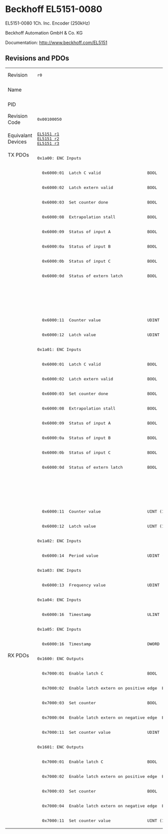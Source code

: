# Beckhoff EL5151-0080

EL5151-0080 1Ch. Inc. Encoder (250kHz)

Beckhoff Automation GmbH & Co. KG

Documentation: <a href="http://www.beckhoff.com/EL5151">http://www.beckhoff.com/EL5151</a>

## Revisions and PDOs
<table>
<tr >
<td class="first">Revision</td>
<td ><pre>r0</pre></td>
<td ><pre>r1</pre></td>
<td ><pre>r2</pre></td>
<td ><pre>r3</pre></td>
<td ><pre>r4</pre></td>
<td ><pre>r5</pre></td>
</tr>
<tr >
<td class="first">Name</td>
<td  colspan=6 align="center"><pre>EL5151-0080 1Ch. Inc. Encoder (250kHz)</pre></td>
</tr>
<tr >
<td class="first">PID</td>
<td  colspan=6 align="center"><pre>0x141f3052</pre></td>
</tr>
<tr >
<td class="first">Revision Code</td>
<td ><pre>0x00100050</pre></td>
<td ><pre>0x00110050</pre></td>
<td ><pre>0x00120050</pre></td>
<td ><pre>0x00130050</pre></td>
<td ><pre>0x00140050</pre></td>
<td ><pre>0x00150050</pre></td>
</tr>
<tr >
<td class="first">Equivalant Devices</td>
<td ><pre><a href="EL5151">EL5151 r1</a><br/><a href="EL5151">EL5151 r2</a><br/><a href="EL5151">EL5151 r3</a></pre></td>
<td  colspan=4 align="center"><pre><a href="EL5151">EL5151 r4</a></pre></td>
<td ><pre><a href="EJ5151">EJ5151 r0</a><br/><a href="EL5151">EL5151 r10</a><br/><a href="EL5151">EL5151 r9</a></pre></td>
</tr>
<tr class="txpdo pdosection">
<td class="first" rowspan=34 valign=top>TX PDOs</td>
<td colspan=6 align="left"><pre>0x1a00: ENC Inputs</pre></td>
<td></td>
</tr>
<tr class="txpdo">
<td ><pre>  0x6000:01  Latch C valid                   BOOL</pre></td>
<td  colspan=5 align="left"><pre>  0x6000:01  Status__Latch C valid           BOOL</pre></td>
</tr>
<tr class="txpdo">
<td ><pre>  0x6000:02  Latch extern valid              BOOL</pre></td>
<td  colspan=5 align="left"><pre>  0x6000:02  Status__Latch extern valid      BOOL</pre></td>
</tr>
<tr class="txpdo">
<td ><pre>  0x6000:03  Set counter done                BOOL</pre></td>
<td  colspan=5 align="left"><pre>  0x6000:03  Status__Set counter done        BOOL</pre></td>
</tr>
<tr class="txpdo">
<td ><pre>  0x6000:08  Extrapolation stall             BOOL</pre></td>
<td  colspan=5 align="left"><pre>  0x6000:08  Status__Extrapolation stall     BOOL</pre></td>
</tr>
<tr class="txpdo">
<td ><pre>  0x6000:09  Status of input A               BOOL</pre></td>
<td  colspan=5 align="left"><pre>  0x6000:09  Status__Status of input A       BOOL</pre></td>
</tr>
<tr class="txpdo">
<td ><pre>  0x6000:0a  Status of input B               BOOL</pre></td>
<td  colspan=5 align="left"><pre>  0x6000:0a  Status__Status of input B       BOOL</pre></td>
</tr>
<tr class="txpdo">
<td ><pre>  0x6000:0b  Status of input C               BOOL</pre></td>
<td  colspan=5 align="left"><pre>  0x6000:0b  Status__Status of input C       BOOL</pre></td>
</tr>
<tr class="txpdo">
<td ><pre>  0x6000:0d  Status of extern latch          BOOL</pre></td>
<td  colspan=5 align="left"><pre>  0x6000:0d  Status__Status of extern latch  BOOL</pre></td>
</tr>
<tr class="txpdo">
<td  colspan=5 align="left"></td>
<td ><pre>  0x6000:0e  Status__Sync error              BOOL</pre></td>
</tr>
<tr class="txpdo">
<td  colspan=5 align="left"></td>
<td ><pre>  0x6000:10  Status__TxPDO Toggle            BOOL</pre></td>
</tr>
<tr class="txpdo">
<td  colspan=6 align="left"><pre>  0x6000:11  Counter value                   UDINT (32 bits)</pre></td>
</tr>
<tr class="txpdo">
<td  colspan=6 align="left"><pre>  0x6000:12  Latch value                     UDINT (32 bits)</pre></td>
</tr>
<tr class="txpdo pdosection">
<td  colspan=6 align="left"><pre>0x1a01: ENC Inputs</pre></td>
</tr>
<tr class="txpdo">
<td ><pre>  0x6000:01  Latch C valid                   BOOL</pre></td>
<td  colspan=5 align="left"><pre>  0x6000:01  Status__Latch C valid           BOOL</pre></td>
</tr>
<tr class="txpdo">
<td ><pre>  0x6000:02  Latch extern valid              BOOL</pre></td>
<td  colspan=5 align="left"><pre>  0x6000:02  Status__Latch extern valid      BOOL</pre></td>
</tr>
<tr class="txpdo">
<td ><pre>  0x6000:03  Set counter done                BOOL</pre></td>
<td  colspan=5 align="left"><pre>  0x6000:03  Status__Set counter done        BOOL</pre></td>
</tr>
<tr class="txpdo">
<td ><pre>  0x6000:08  Extrapolation stall             BOOL</pre></td>
<td  colspan=5 align="left"><pre>  0x6000:08  Status__Extrapolation stall     BOOL</pre></td>
</tr>
<tr class="txpdo">
<td ><pre>  0x6000:09  Status of input A               BOOL</pre></td>
<td  colspan=5 align="left"><pre>  0x6000:09  Status__Status of input A       BOOL</pre></td>
</tr>
<tr class="txpdo">
<td ><pre>  0x6000:0a  Status of input B               BOOL</pre></td>
<td  colspan=5 align="left"><pre>  0x6000:0a  Status__Status of input B       BOOL</pre></td>
</tr>
<tr class="txpdo">
<td ><pre>  0x6000:0b  Status of input C               BOOL</pre></td>
<td  colspan=5 align="left"><pre>  0x6000:0b  Status__Status of input C       BOOL</pre></td>
</tr>
<tr class="txpdo">
<td ><pre>  0x6000:0d  Status of extern latch          BOOL</pre></td>
<td  colspan=5 align="left"><pre>  0x6000:0d  Status__Status of extern latch  BOOL</pre></td>
</tr>
<tr class="txpdo">
<td  colspan=5 align="left"></td>
<td ><pre>  0x6000:0e  Status__Sync error              BOOL</pre></td>
</tr>
<tr class="txpdo">
<td  colspan=5 align="left"></td>
<td ><pre>  0x6000:10  Status__TxPDO Toggle            BOOL</pre></td>
</tr>
<tr class="txpdo">
<td  colspan=6 align="left"><pre>  0x6000:11  Counter value                   UINT (16 bits)</pre></td>
</tr>
<tr class="txpdo">
<td  colspan=6 align="left"><pre>  0x6000:12  Latch value                     UINT (16 bits)</pre></td>
</tr>
<tr class="txpdo pdosection">
<td  colspan=6 align="left"><pre>0x1a02: ENC Inputs</pre></td>
</tr>
<tr class="txpdo">
<td  colspan=6 align="left"><pre>  0x6000:14  Period value                    UDINT (32 bits)</pre></td>
</tr>
<tr class="txpdo pdosection">
<td  colspan=6 align="left"><pre>0x1a03: ENC Inputs</pre></td>
</tr>
<tr class="txpdo">
<td  colspan=6 align="left"><pre>  0x6000:13  Frequency value                 UDINT (32 bits)</pre></td>
</tr>
<tr class="txpdo pdosection">
<td  colspan=6 align="left"><pre>0x1a04: ENC Inputs</pre></td>
</tr>
<tr class="txpdo">
<td  colspan=6 align="left"><pre>  0x6000:16  Timestamp                       ULINT (64 bits)</pre></td>
</tr>
<tr class="txpdo pdosection">
<td  colspan=6 align="left"><pre>0x1a05: ENC Inputs</pre></td>
</tr>
<tr class="txpdo">
<td  colspan=5 align="left"><pre>  0x6000:16  Timestamp                       DWORD (32 bits)</pre></td>
<td ><pre>  0x6000:16  Timestamp                       UDINT (32 bits)</pre></td>
</tr>
<tr class="rxpdo pdosection">
<td class="first" rowspan=12 valign=top>RX PDOs</td>
<td colspan=6 align="left"><pre>0x1600: ENC Outputs</pre></td>
<td></td>
</tr>
<tr class="rxpdo">
<td ><pre>  0x7000:01  Enable latch C                  BOOL</pre></td>
<td  colspan=5 align="left"><pre>  0x7000:01  Control__Enable latch C         BOOL</pre></td>
</tr>
<tr class="rxpdo">
<td ><pre>  0x7000:02  Enable latch extern on positive edge  BOOL</pre></td>
<td  colspan=5 align="left"><pre>  0x7000:02  Control__Enable latch extern on positive edge  BOOL</pre></td>
</tr>
<tr class="rxpdo">
<td ><pre>  0x7000:03  Set counter                     BOOL</pre></td>
<td  colspan=5 align="left"><pre>  0x7000:03  Control__Set counter            BOOL</pre></td>
</tr>
<tr class="rxpdo">
<td ><pre>  0x7000:04  Enable latch extern on negative edge  BOOL</pre></td>
<td  colspan=5 align="left"><pre>  0x7000:04  Control__Enable latch extern on negative edge  BOOL</pre></td>
</tr>
<tr class="rxpdo">
<td  colspan=6 align="left"><pre>  0x7000:11  Set counter value               UDINT (32 bits)</pre></td>
</tr>
<tr class="rxpdo pdosection">
<td  colspan=6 align="left"><pre>0x1601: ENC Outputs</pre></td>
</tr>
<tr class="rxpdo">
<td ><pre>  0x7000:01  Enable latch C                  BOOL</pre></td>
<td  colspan=5 align="left"><pre>  0x7000:01  Control__Enable latch C         BOOL</pre></td>
</tr>
<tr class="rxpdo">
<td ><pre>  0x7000:02  Enable latch extern on positive edge  BOOL</pre></td>
<td  colspan=5 align="left"><pre>  0x7000:02  Control__Enable latch extern on positive edge  BOOL</pre></td>
</tr>
<tr class="rxpdo">
<td ><pre>  0x7000:03  Set counter                     BOOL</pre></td>
<td  colspan=5 align="left"><pre>  0x7000:03  Control__Set counter            BOOL</pre></td>
</tr>
<tr class="rxpdo">
<td ><pre>  0x7000:04  Enable latch extern on negative edge  BOOL</pre></td>
<td  colspan=5 align="left"><pre>  0x7000:04  Control__Enable latch extern on negative edge  BOOL</pre></td>
</tr>
<tr class="rxpdo">
<td  colspan=6 align="left"><pre>  0x7000:11  Set counter value               UINT (16 bits)</pre></td>
</tr>
</table>
